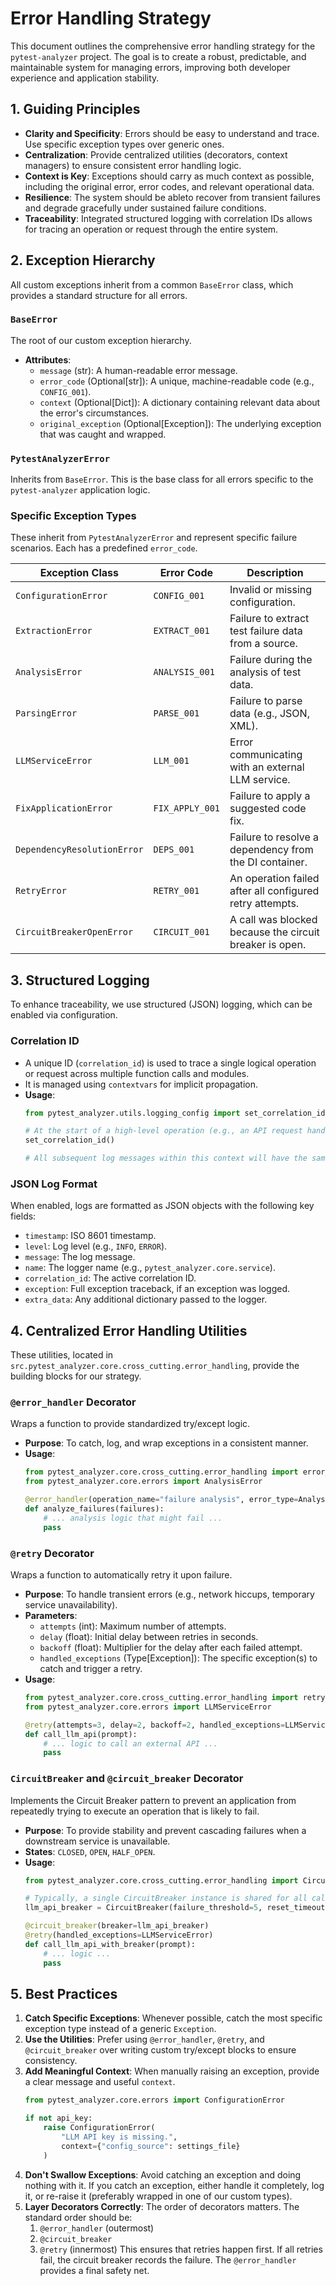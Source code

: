 # Error Handling Strategy

This document outlines the comprehensive error handling strategy for the `pytest-analyzer` project. The goal is to create a robust, predictable, and maintainable system for managing errors, improving both developer experience and application stability.

## 1. Guiding Principles

- **Clarity and Specificity**: Errors should be easy to understand and trace. Use specific exception types over generic ones.
- **Centralization**: Provide centralized utilities (decorators, context managers) to ensure consistent error handling logic.
- **Context is Key**: Exceptions should carry as much context as possible, including the original error, error codes, and relevant operational data.
- **Resilience**: The system should be ableto recover from transient failures and degrade gracefully under sustained failure conditions.
- **Traceability**: Integrated structured logging with correlation IDs allows for tracing an operation or request through the entire system.

## 2. Exception Hierarchy

All custom exceptions inherit from a common `BaseError` class, which provides a standard structure for all errors.

### `BaseError`

The root of our custom exception hierarchy.

- **Attributes**:
  - `message` (str): A human-readable error message.
  - `error_code` (Optional[str]): A unique, machine-readable code (e.g., `CONFIG_001`).
  - `context` (Optional[Dict]): A dictionary containing relevant data about the error's circumstances.
  - `original_exception` (Optional[Exception]): The underlying exception that was caught and wrapped.

### `PytestAnalyzerError`

Inherits from `BaseError`. This is the base class for all errors specific to the `pytest-analyzer` application logic.

### Specific Exception Types

These inherit from `PytestAnalyzerError` and represent specific failure scenarios. Each has a predefined `error_code`.

| Exception Class             | Error Code        | Description                                                  |
| --------------------------- | ----------------- | ------------------------------------------------------------ |
| `ConfigurationError`        | `CONFIG_001`      | Invalid or missing configuration.                            |
| `ExtractionError`           | `EXTRACT_001`     | Failure to extract test failure data from a source.          |
| `AnalysisError`             | `ANALYSIS_001`    | Failure during the analysis of test data.                    |
| `ParsingError`              | `PARSE_001`       | Failure to parse data (e.g., JSON, XML).                     |
| `LLMServiceError`           | `LLM_001`         | Error communicating with an external LLM service.            |
| `FixApplicationError`       | `FIX_APPLY_001`   | Failure to apply a suggested code fix.                       |
| `DependencyResolutionError` | `DEPS_001`        | Failure to resolve a dependency from the DI container.       |
| `RetryError`                | `RETRY_001`       | An operation failed after all configured retry attempts.     |
| `CircuitBreakerOpenError`   | `CIRCUIT_001`     | A call was blocked because the circuit breaker is open.      |

## 3. Structured Logging

To enhance traceability, we use structured (JSON) logging, which can be enabled via configuration.

### Correlation ID

- A unique ID (`correlation_id`) is used to trace a single logical operation or request across multiple function calls and modules.
- It is managed using `contextvars` for implicit propagation.
- **Usage**:
  ```python
  from pytest_analyzer.utils.logging_config import set_correlation_id

  # At the start of a high-level operation (e.g., an API request handler)
  set_correlation_id()

  # All subsequent log messages within this context will have the same correlation_id.
  ```

### JSON Log Format

When enabled, logs are formatted as JSON objects with the following key fields:

- `timestamp`: ISO 8601 timestamp.
- `level`: Log level (e.g., `INFO`, `ERROR`).
- `message`: The log message.
- `name`: The logger name (e.g., `pytest_analyzer.core.service`).
- `correlation_id`: The active correlation ID.
- `exception`: Full exception traceback, if an exception was logged.
- `extra_data`: Any additional dictionary passed to the logger.

## 4. Centralized Error Handling Utilities

These utilities, located in `src.pytest_analyzer.core.cross_cutting.error_handling`, provide the building blocks for our strategy.

### `@error_handler` Decorator

Wraps a function to provide standardized try/except logic.

- **Purpose**: To catch, log, and wrap exceptions in a consistent manner.
- **Usage**:
  ```python
  from pytest_analyzer.core.cross_cutting.error_handling import error_handler
  from pytest_analyzer.core.errors import AnalysisError

  @error_handler(operation_name="failure analysis", error_type=AnalysisError)
  def analyze_failures(failures):
      # ... analysis logic that might fail ...
      pass
  ```

### `@retry` Decorator

Wraps a function to automatically retry it upon failure.

- **Purpose**: To handle transient errors (e.g., network hiccups, temporary service unavailability).
- **Parameters**:
  - `attempts` (int): Maximum number of attempts.
  - `delay` (float): Initial delay between retries in seconds.
  - `backoff` (float): Multiplier for the delay after each failed attempt.
  - `handled_exceptions` (Type[Exception]): The specific exception(s) to catch and trigger a retry.
- **Usage**:
  ```python
  from pytest_analyzer.core.cross_cutting.error_handling import retry
  from pytest_analyzer.core.errors import LLMServiceError

  @retry(attempts=3, delay=2, backoff=2, handled_exceptions=LLMServiceError)
  def call_llm_api(prompt):
      # ... logic to call an external API ...
      pass
  ```

### `CircuitBreaker` and `@circuit_breaker` Decorator

Implements the Circuit Breaker pattern to prevent an application from repeatedly trying to execute an operation that is likely to fail.

- **Purpose**: To provide stability and prevent cascading failures when a downstream service is unavailable.
- **States**: `CLOSED`, `OPEN`, `HALF_OPEN`.
- **Usage**:
  ```python
  from pytest_analyzer.core.cross_cutting.error_handling import CircuitBreaker, circuit_breaker

  # Typically, a single CircuitBreaker instance is shared for all calls to a specific service.
  llm_api_breaker = CircuitBreaker(failure_threshold=5, reset_timeout=60)

  @circuit_breaker(breaker=llm_api_breaker)
  @retry(handled_exceptions=LLMServiceError)
  def call_llm_api_with_breaker(prompt):
      # ... logic ...
      pass
  ```

## 5. Best Practices

1.  **Catch Specific Exceptions**: Whenever possible, catch the most specific exception type instead of a generic `Exception`.
2.  **Use the Utilities**: Prefer using `@error_handler`, `@retry`, and `@circuit_breaker` over writing custom try/except blocks to ensure consistency.
3.  **Add Meaningful Context**: When manually raising an exception, provide a clear message and useful `context`.
    ```python
    from pytest_analyzer.core.errors import ConfigurationError

    if not api_key:
        raise ConfigurationError(
            "LLM API key is missing.",
            context={"config_source": settings_file}
        )
    ```
4.  **Don't Swallow Exceptions**: Avoid catching an exception and doing nothing with it. If you catch an exception, either handle it completely, log it, or re-raise it (preferably wrapped in one of our custom types).
5.  **Layer Decorators Correctly**: The order of decorators matters. The standard order should be:
    1. `@error_handler` (outermost)
    2. `@circuit_breaker`
    3. `@retry` (innermost)
    This ensures that retries happen first. If all retries fail, the circuit breaker records the failure. The `@error_handler` provides a final safety net.
